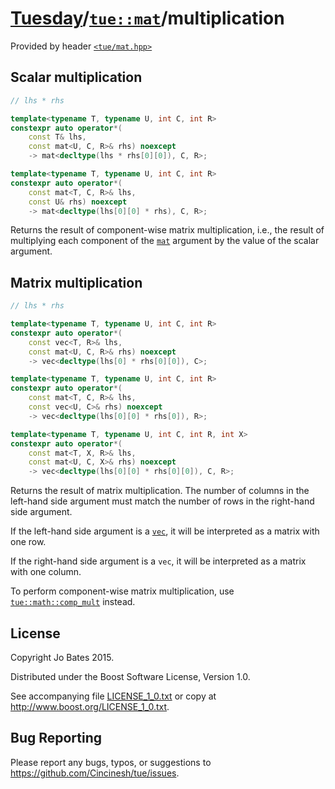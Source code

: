 [Tuesday](../../../README.md)/[`tue::mat`](../../headers/mat.md)/multiplication
===============================================================================
Provided by header [`<tue/mat.hpp>`](../../headers/mat.md)

Scalar multiplication
---------------------
```c++
// lhs * rhs

template<typename T, typename U, int C, int R>
constexpr auto operator*(
    const T& lhs,
    const mat<U, C, R>& rhs) noexcept
    -> mat<decltype(lhs * rhs[0][0]), C, R>;

template<typename T, typename U, int C, int R>
constexpr auto operator*(
    const mat<T, C, R>& lhs,
    const U& rhs) noexcept
    -> mat<decltype(lhs[0][0] * rhs), C, R>;
```

Returns the result of component-wise matrix multiplication, i.e., the result of
multiplying each component of the [`mat`](../../headers/mat.md) argument by the
value of the scalar argument.

Matrix multiplication
---------------------
```c++
// lhs * rhs

template<typename T, typename U, int C, int R>
constexpr auto operator*(
    const vec<T, R>& lhs,
    const mat<U, C, R>& rhs) noexcept
    -> vec<decltype(lhs[0] * rhs[0][0]), C>;

template<typename T, typename U, int C, int R>
constexpr auto operator*(
    const mat<T, C, R>& lhs,
    const vec<U, C>& rhs) noexcept
    -> vec<decltype(lhs[0][0] * rhs[0]), R>;

template<typename T, typename U, int C, int R, int X>
constexpr auto operator*(
    const mat<T, X, R>& lhs,
    const mat<U, C, X>& rhs) noexcept
    -> vec<decltype(lhs[0][0] * rhs[0][0]), C, R>;
```

Returns the result of matrix multiplication. The number of columns in the
left-hand side argument must match the number of rows in the right-hand side
argument.

If the left-hand side argument is a [`vec`](../../headers/vec.md), it will be
interpreted as a matrix with one row.

If the right-hand side argument is a `vec`, it will be interpreted as a matrix
with one column.

To perform component-wise matrix multiplication, use
[`tue::math::comp_mult`](../../functions/math/comp_mult.md) instead.

License
-------
Copyright Jo Bates 2015.

Distributed under the Boost Software License, Version 1.0.

See accompanying file [LICENSE_1_0.txt](../../../LICENSE_1_0.txt) or copy at
http://www.boost.org/LICENSE_1_0.txt.

Bug Reporting
-------------
Please report any bugs, typos, or suggestions to
https://github.com/Cincinesh/tue/issues.
